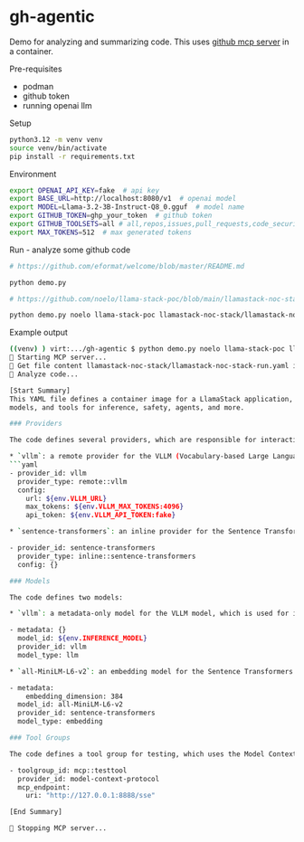 # gh-agentic

Demo for analyzing and summarizing code. This uses [github mcp server](https://github.com/github/github-mcp-server) in a container.

Pre-requisites

- podman
- github token
- running openai llm

Setup

```bash
python3.12 -m venv venv
source venv/bin/activate
pip install -r requirements.txt
```

Environment

```bash
export OPENAI_API_KEY=fake  # api key
export BASE_URL=http://localhost:8080/v1  # openai model
export MODEL=Llama-3.2-3B-Instruct-Q8_0.gguf  # model name
export GITHUB_TOKEN=ghp_your_token  # github token
export GITHUB_TOOLSETS=all # all,repos,issues,pull_requests,code_security,experiments
export MAX_TOKENS=512  # max generated tokens
```

Run - analyze some github code

```bash
# https://github.com/eformat/welcome/blob/master/README.md

python demo.py
```

```bash
# https://github.com/noelo/llama-stack-poc/blob/main/llamastack-noc-stack/llamastack-noc-stack-run.yaml

python demo.py noelo llama-stack-poc llamastack-noc-stack/llamastack-noc-stack-run.yaml main
```

Example output

```bash
((venv) ) virt:.../gh-agentic $ python demo.py noelo llama-stack-poc llamastack-noc-stack/llamastack-noc-stack-run.yaml main
🌴 Starting MCP server...
🌴 Get file content llamastack-noc-stack/llamastack-noc-stack-run.yaml in noelo/llama-stack-poc for llamastack-noc-stack/llamastack-noc-stack-run.yaml...
🌴 Analyze code...

[Start Summary]
This YAML file defines a container image for a LlamaStack application, which is a framework for building and deploying large language models. The code sets up various providers, 
models, and tools for inference, safety, agents, and more.

### Providers

The code defines several providers, which are responsible for interacting with external services or data sources. Here are a few examples:

* `vllm`: a remote provider for the VLLM (Vocabulary-based Large Language Model) model, which is used for inference and safety checks.
```yaml
- provider_id: vllm
  provider_type: remote::vllm
  config:
    url: ${env.VLLM_URL}
    max_tokens: ${env.VLLM_MAX_TOKENS:4096}
    api_token: ${env.VLLM_API_TOKEN:fake}

* `sentence-transformers`: an inline provider for the Sentence Transformers library, which is used for embedding and vector operations.

- provider_id: sentence-transformers
  provider_type: inline::sentence-transformers
  config: {}

### Models

The code defines two models:

* `vllm`: a metadata-only model for the VLLM model, which is used for inference and safety checks.

- metadata: {}
  model_id: ${env.INFERENCE_MODEL}
  provider_id: vllm
  model_type: llm

* `all-MiniLM-L6-v2`: an embedding model for the Sentence Transformers library, which is used for vector operations.

- metadata:
    embedding_dimension: 384
  model_id: all-MiniLM-L6-v2
  provider_id: sentence-transformers
  model_type: embedding

### Tool Groups

The code defines a tool group for testing, which uses the Model Context Protocol (MCP) to interact with the model.

- toolgroup_id: mcp::testtool
  provider_id: model-context-protocol
  mcp_endpoint:
    uri: "http://127.0.0.1:8888/sse"

[End Summary]

🌴 Stopping MCP server...
```
